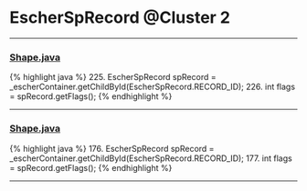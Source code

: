 # EscherSpRecord @Cluster 2

***

### [Shape.java](https://searchcode.com/codesearch/view/97394276/)
{% highlight java %}
225. EscherSpRecord spRecord = _escherContainer.getChildById(EscherSpRecord.RECORD_ID);
226. int flags = spRecord.getFlags();
{% endhighlight %}

***

### [Shape.java](https://searchcode.com/codesearch/view/97394276/)
{% highlight java %}
176. EscherSpRecord spRecord = _escherContainer.getChildById(EscherSpRecord.RECORD_ID);
177. int flags = spRecord.getFlags();
{% endhighlight %}

***

